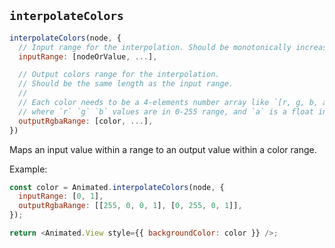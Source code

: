 ## `interpolateColors`

```js
interpolateColors(node, {
  // Input range for the interpolation. Should be monotonically increasing.
  inputRange: [nodeOrValue, ...],

  // Output colors range for the interpolation.
  // Should be the same length as the input range.
  //
  // Each color needs to be a 4-elements number array like `[r, g, b, a]`,
  // where `r` `g` `b` values are in 0-255 range, and `a` is a float in 0-1 range.
  outputRgbaRange: [color, ...],
})
```

Maps an input value within a range to an output value within a color range.

Example:

```js
const color = Animated.interpolateColors(node, {
  inputRange: [0, 1],
  outputRgbaRange: [[255, 0, 0, 1], [0, 255, 0, 1]],
});

return <Animated.View style={{ backgroundColor: color }} />;
```
